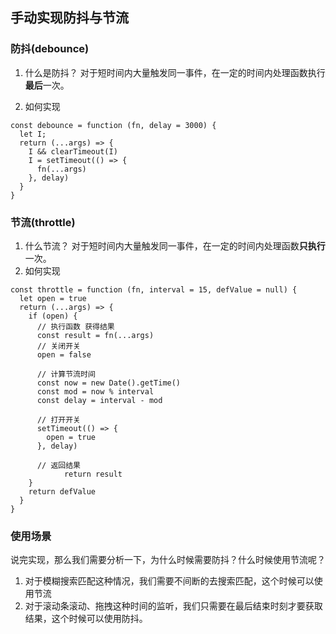 ## 手动实现防抖与节流

### 防抖(debounce)
1. 什么是防抖？
对于短时间内大量触发同一事件，在一定的时间内处理函数执行**最后**一次。

2. 如何实现
```
const debounce = function (fn, delay = 3000) {
  let I;
  return (...args) => {
    I && clearTimeout(I)
    I = setTimeout(() => {
      fn(...args)
    }, delay)
  }
}
```

### 节流(throttle)
1. 什么节流？
对于短时间内大量触发同一事件，在一定的时间内处理函数**只执行**一次。
2. 如何实现
```
const throttle = function (fn, interval = 15, defValue = null) {
  let open = true
  return (...args) => {
    if (open) {
      // 执行函数 获得结果
      const result = fn(...args)
      // 关闭开关
      open = false

      // 计算节流时间
      const now = new Date().getTime()
      const mod = now % interval
      const delay = interval - mod

      // 打开开关
      setTimeout(() => {
        open = true 
      }, delay)

      // 返回结果
			return result
    }
    return defValue
  }
}
```

### 使用场景
说完实现，那么我们需要分析一下，为什么时候需要防抖？什么时候使用节流呢？
1. 对于模糊搜索匹配这种情况，我们需要不间断的去搜索匹配，这个时候可以使用节流
2. 对于滚动条滚动、拖拽这种时间的监听，我们只需要在最后结束时刻才要获取结果，这个时候可以使用防抖。